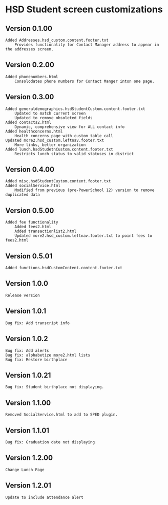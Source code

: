 # HSD Student screen customizations
## Version 0.1.00
    Added Addresses.hsd_custom.content.footer.txt
        Provides functionality for Contact Manager address to appear in the addresses screen. 

## Version 0.2.00
    Added phonenumbers.html
        Consolodates phone numbers for Contact Manger inton one page. 

## Version 0.3.00
    Added generaldemographics.hsdStudentCustom.content.footer.txt
        Updated to match current screen
        Updated to remove obsoleted fields
    Added contacts2.html
        Dynamic, comprehensive view for ALL contact info
    Added healthconcerns.html
        Health concerns page with custom table call
    Updated more2.hsd_custom.leftnav.footer.txt
        More links, better organization
    Added lunch.hsdStudetnCustom.content.footer.txt
        Restricts lunch status to valid statuses in district

## Version 0.4.00
    Added misc.hsdStudentCustom.content.footer.txt
    Added socialService.html
        Modified from previous (pre-PowerSchool 12) version to remove duplicated data

## Version 0.5.00
    Added fee functionality
        Added fees2.html
        Added transactionlist2.html
        Updated more2.hsd_custom.leftnav.footer.txt to point fees to fees2.html

## Version 0.5.01
    Added functions.hsdCustomContent.content.footer.txt

## Version 1.0.0
    Release version

## Version 1.0.1
    Bug fix: Add transcript info

## Version 1.0.2
    Bug fix: Add alerts
    Bug fix: alphabetize more2.html lists
    Bug fix: Restore birthplace

## Version 1.0.21
    Bug fix: Student birthplace not displaying. 

## Version 1.1.00
    Removed SocialService.html to add to SPED plugin. 

## Version 1.1.01
    Bug fix: Graduation date not displaying

## Version 1.2.00
    Change Lunch Page

## Version 1.2.01
    Update to include attendance alert